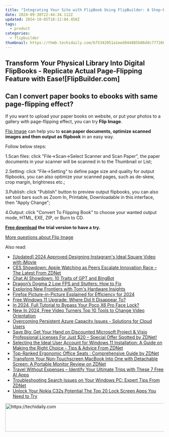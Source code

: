 ```yaml
---
title: "Integrating Your Site with FlipBook Using FlipBuilder: A Step-by-Step Guide"
date: 2024-09-30T22:44:34.112Z
updated: 2024-10-05T18:12:04.456Z
tags:
  - product
categories:
  - flipbuilder
thumbnail: https://thmb.techidaily.com/b75342051a1eed044885b06ddc777260c76924178d810e45fd7a89223f0c20e7.jpg
---
```


## Transform Your Physical Library Into Digital FlipBooks - Replicate Actual Page-Flipping Feature with Ease![FlipBuilder.com]

## Can I convert paper books to ebooks with same page-flipping effect?

If you want to upload your paper books on website, or put your photos to a gallery with page-flipping effect, you can try **Flip Image**. 

[Flip Image](https://tools.techidaily.com/flipbuilder/products/) can help you to **scan paper documents, optimize scanned images and then output as flipbook** in an easy way.

Follow below steps:

1.Scan files: click "File->Scan->Select Scanner and Scan Paper", the paper documents in your scanner will be scanned in to the Thumbnail or List;

2.Setting: click "File->Setting" to define page size and quality for output flipbooks, you can also optimize your scanned pages, such as de-skew, crop margin, brightness etc.;

3.Publish: click "Publish" button to preview output flipbooks, you can also set tool bars such as Zoom In, Printable, Downloadable in this interface, then "Apply Change";

4.Output: click "Convert To Flipping Book" to choose your wanted output mode, HTML, EXE, ZIP, or Burn to CD.

**[Free download](https://tools.techidaily.com/flipbuilder/products/) the trial version to have a try.** 

[More questions about Flip Image](https://tools.techidaily.com/flipbuilder/products/)

<ins class="adsbygoogle"
     style="display:block"
     data-ad-format="autorelaxed"
     data-ad-client="ca-pub-7571918770474297"
     data-ad-slot="1223367746"></ins>

<ins class="adsbygoogle"
     style="display:block"
     data-ad-client="ca-pub-7571918770474297"
     data-ad-slot="8358498916"
     data-ad-format="auto"
     data-full-width-responsive="true"></ins>

<span class="atpl-alsoreadstyle">Also read:</span>
<div><ul>
<li><a href="https://instagram-videos.techidaily.com/updated-2024-approved-designing-instagrams-ideal-square-video-with-imovie/"><u>[Updated] 2024 Approved Designing Instagram's Ideal Square Video with iMovie</u></a></li>
<li><a href="https://win-guides.techidaily.com/ces-showdown-apple-watching-as-peers-escalate-innovation-race-the-latest-from-zdnet/"><u>CES Showdown: Apple Watching as Peers Escalate Innovation Race – The Latest From ZDNet</u></a></li>
<li><a href="https://tech-savvy.techidaily.com/chat-ai-showdown-10-traits-of-gpt-and-bingbot/"><u>Chat AI Showdown: 10 Traits of GPT and BingBot</u></a></li>
<li><a href="https://win-blog.techidaily.com/1723005830310-dragons-dogma-2-low-fps-and-stutters-how-to-fix/"><u>Dragon’s Dogma 2 Low FPS and Stutters: How to Fix</u></a></li>
<li><a href="https://extra-approaches.techidaily.com/exploring-new-frontiers-with-toms-hardware-insights/"><u>Exploring New Frontiers with Tom's Hardware Insights</u></a></li>
<li><a href="https://some-techniques.techidaily.com/firefox-picture-in-picture-explained-for-efficiency-for-2024/"><u>Firefox Picture-in-Picture Explained for Efficiency for 2024</u></a></li>
<li><a href="https://win-guides.techidaily.com/free-windows-11-upgrade-where-did-it-disappear-to/"><u>Free Windows 11 Upgrade: Where Did It Disappear To?</u></a></li>
<li><a href="https://easy-unlock-android.techidaily.com/in-2024-full-tutorial-to-bypass-your-poco-x6-pro-face-lock-by-drfone-android/"><u>In 2024, Full Tutorial to Bypass Your Poco X6 Pro Face Lock?</u></a></li>
<li><a href="https://video-content-creator.techidaily.com/new-in-2024-free-video-turners-top-10-tools-to-change-video-orientation/"><u>New In 2024, Free Video Turners Top 10 Tools to Change Video Orientation</u></a></li>
<li><a href="https://win-guides.techidaily.com/overcoming-persistent-azure-capacity-issues-solutions-for-cloud-users/"><u>Overcoming Persistent Azure Capacity Issues - Solutions for Cloud Users</u></a></li>
<li><a href="https://win-guides.techidaily.com/save-big-get-your-hand-on-discounted-microsoft-project-and-visio-professional-licenses-for-just-20-special-offer-spotted-by-zdnet/"><u>Save Big: Get Your Hand on Discounted Microsoft Project & Visio Professional Licenses For Just $20 – Special Offer Spotted by ZDNet!</u></a></li>
<li><a href="https://win-guides.techidaily.com/selecting-the-ideal-user-account-for-windows-11-installation-a-guide-on-making-the-right-choice-tips-and-advice-from-zdnet/"><u>Selecting the Ideal User Account for Windows 11 Installation: A Guide on Making the Right Choice - Tips & Advice From ZDNet</u></a></li>
<li><a href="https://win-guides.techidaily.com/top-ranked-ergonomic-office-seats-comprehensive-guide-by-zdnet/"><u>Top-Ranked Ergonomic Office Seats : Comprehensive Guide by ZDNet</u></a></li>
<li><a href="https://win-guides.techidaily.com/transform-your-non-touchscreen-macbook-into-one-with-detachable-screen-a-portable-monitor-review-on-zdnet/"><u>Transform Your Non-Touchscreen MacBook Into One with Detachable Screen: A Portable Monitor Review on ZDNet</u></a></li>
<li><a href="https://tech-haven.techidaily.com/travel-without-expenses-identify-your-ultimate-trips-with-these-7-free-ai-apps/"><u>Travel Without Expenses – Identify Your Ultimate Trips with These 7 Free AI Apps</u></a></li>
<li><a href="https://win-guides.techidaily.com/troubleshooting-search-issues-on-your-windows-pc-expert-tips-from-zdnet/"><u>Troubleshooting Search Issues on Your Windows PC: Expert Tips From ZDNet</u></a></li>
<li><a href="https://easy-unlock-android.techidaily.com/unlock-your-nokia-c32s-potential-the-top-20-lock-screen-apps-you-need-to-try-by-drfone-android/"><u>Unlock Your Nokia C32s Potential The Top 20 Lock Screen Apps You Need to Try</u></a></li>
</ul></div>

<!-- affiliate ads begin -->
<a href="https://aligracehair.sjv.io/c/5597632/1948881/19272" target="_top" id="1948881">
  <img src="//a.impactradius-go.com/display-ad/19272-1948881" border="0" alt="https://techidaily.com" width="728" height="90"/>
</a>
<img height="0" width="0" src="https://aligracehair.sjv.io/i/5597632/1948881/19272" style="position:absolute;visibility:hidden;" border="0" />
<!-- affiliate ads end -->

